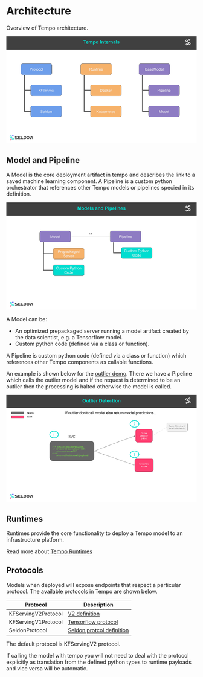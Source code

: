 # Architecture

Overview of Tempo architecture.

![internals](internals.png)


## Model and Pipeline

A Model is the core deployment artifact in tempo and describes the link to a saved machine learning component. A Pipeline is a custom python orchestrator that references other Tempo models or pipelines specied in its definition.

![model-pipeline](model-pipeline.png)


A Model can be:

  * An optimized prepackaged server running a model artifact created by the data scientist, e.g. a Tensorflow model.
  * Custom python code (defined via a class or function).


A Pipeline is custom python code (defined via a class or function) which references other Tempo components as callable functions.

An example is shown below for the [outlier demo](../examples/outlier/README.html). There we have a Pipeline which calls the outlier model and if the request is determined to be an outlier then the processing is halted otherwise the model is called.

![outlier demo](outlier-demo.png)

## Runtimes

Runtimes provide the core functionality to deploy a Tempo model to an infrastructure platform.

Read more about [Tempo Runtimes](./runtimes.html)


## Protocols

Models when deployed will expose endpoints that respect a particular protocol. The available protocols in Tempo are shown below.

| Protocol | Description |
|--------|---------|
| KFServingV2Protocol |  [V2 definition](https://github.com/kubeflow/kfserving/tree/master/docs/predict-api/v2) |
| KFServingV1Protocol | [Tensorflow protocol](https://github.com/tensorflow/serving/blob/master/tensorflow_serving/g3doc/api_rest.md) |
| SeldonProtocol | [Seldon protcol definition](https://docs.seldon.io/projects/seldon-core/en/latest/graph/protocols.html#rest-and-grpc-seldon-protocol) |


The default protocol is KFServingV2 protocol.

If calling the model with tempo you will not need to deal with the protocol explicitly as translation from the defined python types to runtime payloads and vice versa  will be automatic.
